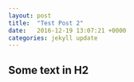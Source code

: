 ```yaml
---
layout: post
title:  "Test Post 2"
date:   2016-12-19 13:07:21 +0000
categories: jekyll update
---
```

## Some text in H2 
